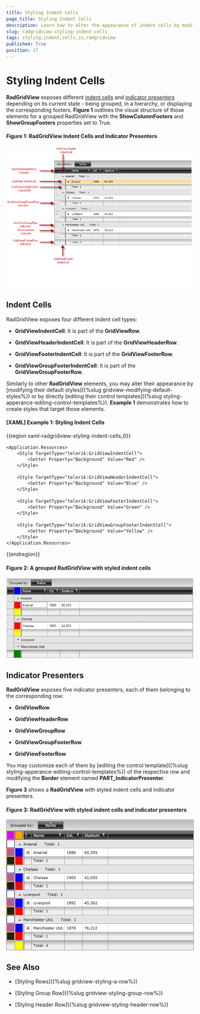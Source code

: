 ```yaml
---
title: Styling Indent Cells
page_title: Styling Indent Cells
description: Learn how to alter the appearance of indent cells by modifying their default styles or by directly editing their control templates.
slug: radgridview-styling-indent-cells
tags: styling,indent,cells,in,radgridview
published: True
position: 17
---
```


# Styling Indent Cells

__RadGridView__ exposes different [indent cells](#indent-cells) and [indicator presenters](#indicator-presenters) depending on its current state - being grouped, in a hierarchy, or displaying the corresponding footers. __Figure 1__ outlines the visual structure of those elements for a grouped RadGridView with the __ShowColumnFooters__ and __ShowGroupFooters__ properties set to True.

#### __Figure 1: RadGridView Indent Cells and Indicator Presenters__

![Telerik {{ site.framework_name }} DataGrid StyleIndicators1](images/RadGridView_StyleIndicators1.png)

## Indent Cells

RadGridView exposes four different indent cell types:

* **GridViewIndentCell**: It is part of the **GridViewRow**.

* **GridViewHeaderIndentCell**: It is part of the **GridViewHeaderRow**.

* **GridViewFooterIndentCell**: It is part of the **GridViewFooterRow**.

* **GridViewGroupFooterIndentCell**: It is part of the **GridViewGroupFooterRow**.

Similarly to other __RadGridView__ elements, you may alter their appearance by [modifying their default styles]({%slug gridview-modifying-default-styles%}) or by directly [editing their control templates]({%slug styling-apperance-editing-control-templates%}). __Example 1__ demonstrates how to create styles that target those elements.

#### __[XAML] Example 1: Styling Indent Cells__

{{region xaml-radgridview-styling-indent-cells_0}}

	<Application.Resources>
        <Style TargetType="telerik:GridViewIndentCell">
            <Setter Property="Background" Value="Red" />
        </Style>

        <Style TargetType="telerik:GridViewHeaderIndentCell">
            <Setter Property="Background" Value="Blue" />
        </Style>
        
        <Style TargetType="telerik:GridViewFooterIndentCell">
            <Setter Property="Background" Value="Green" />
        </Style>

        <Style TargetType="telerik:GridViewGroupFooterIndentCell">
            <Setter Property="Background" Value="Yellow" />
        </Style>
    </Application.Resources>
{{endregion}}

#### __Figure 2: A grouped RadGridView with styled indent cells__
![A grouped RadGridView with styled indent cells](images/gridview-styling-indent-cells.png)

## Indicator Presenters

__RadGridView__ exposes five indicator presenters, each of them belonging to the corresponding row:

* **GridViewRow**

* **GridViewHeaderRow**

* **GridViewGroupRow**

* **GridViewGroupFooterRow**

* **GridViewFooterRow**

You may customize each of them by [editing the control template]({%slug styling-apperance-editing-control-templates%}) of the respective row and modifying the **Border** element named **PART_IndicatorPresenter**.

**Figure 3** shows a __RadGridView__ with styled indent cells and indicator presenters.

#### __Figure 3: RadGridView with styled indent cells and indicator presenters__

![A grouped RadGridView with styled indent cells and indicator presenters](images/RadGridView_IndentCells2.png)

## See Also

* [Styling Rows]({%slug gridview-styling-a-row%})

* [Styling Group Row]({%slug gridview-styling-group-row%})

* [Styling Header Row]({%slug gridview-styling-header-row%})